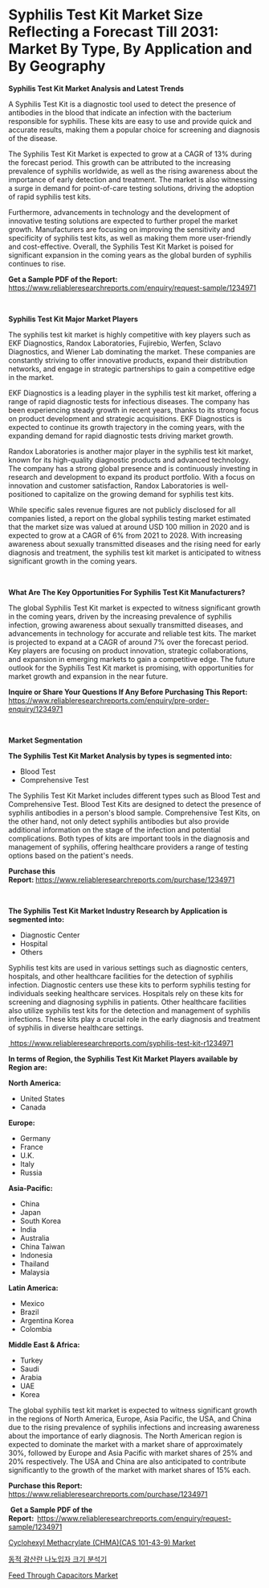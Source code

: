 <p><h1>Syphilis Test Kit Market Size Reflecting a Forecast Till 2031: Market By Type, By Application and By Geography</h1></p><p><strong>Syphilis Test Kit Market Analysis and Latest Trends</strong></p>
<p><p>A Syphilis Test Kit is a diagnostic tool used to detect the presence of antibodies in the blood that indicate an infection with the bacterium responsible for syphilis. These kits are easy to use and provide quick and accurate results, making them a popular choice for screening and diagnosis of the disease.</p><p>The Syphilis Test Kit Market is expected to grow at a CAGR of 13% during the forecast period. This growth can be attributed to the increasing prevalence of syphilis worldwide, as well as the rising awareness about the importance of early detection and treatment. The market is also witnessing a surge in demand for point-of-care testing solutions, driving the adoption of rapid syphilis test kits.</p><p>Furthermore, advancements in technology and the development of innovative testing solutions are expected to further propel the market growth. Manufacturers are focusing on improving the sensitivity and specificity of syphilis test kits, as well as making them more user-friendly and cost-effective. Overall, the Syphilis Test Kit Market is poised for significant expansion in the coming years as the global burden of syphilis continues to rise.</p></p>
<p><strong>Get a Sample PDF of the Report:&nbsp;</strong> <a href="https://www.reliableresearchreports.com/enquiry/request-sample/1234971">https://www.reliableresearchreports.com/enquiry/request-sample/1234971</a></p>
<p>&nbsp;</p>
<p><strong>Syphilis Test Kit Major Market Players</strong></p>
<p><p>The syphilis test kit market is highly competitive with key players such as EKF Diagnostics, Randox Laboratories, Fujirebio, Werfen, Sclavo Diagnostics, and Wiener Lab dominating the market. These companies are constantly striving to offer innovative products, expand their distribution networks, and engage in strategic partnerships to gain a competitive edge in the market.</p><p>EKF Diagnostics is a leading player in the syphilis test kit market, offering a range of rapid diagnostic tests for infectious diseases. The company has been experiencing steady growth in recent years, thanks to its strong focus on product development and strategic acquisitions. EKF Diagnostics is expected to continue its growth trajectory in the coming years, with the expanding demand for rapid diagnostic tests driving market growth.</p><p>Randox Laboratories is another major player in the syphilis test kit market, known for its high-quality diagnostic products and advanced technology. The company has a strong global presence and is continuously investing in research and development to expand its product portfolio. With a focus on innovation and customer satisfaction, Randox Laboratories is well-positioned to capitalize on the growing demand for syphilis test kits.</p><p>While specific sales revenue figures are not publicly disclosed for all companies listed, a report on the global syphilis testing market estimated that the market size was valued at around USD 100 million in 2020 and is expected to grow at a CAGR of 6% from 2021 to 2028. With increasing awareness about sexually transmitted diseases and the rising need for early diagnosis and treatment, the syphilis test kit market is anticipated to witness significant growth in the coming years.</p></p>
<p>&nbsp;</p>
<p><strong>What Are The Key Opportunities For Syphilis Test Kit Manufacturers?</strong></p>
<p><p>The global Syphilis Test Kit market is expected to witness significant growth in the coming years, driven by the increasing prevalence of syphilis infection, growing awareness about sexually transmitted diseases, and advancements in technology for accurate and reliable test kits. The market is projected to expand at a CAGR of around 7% over the forecast period. Key players are focusing on product innovation, strategic collaborations, and expansion in emerging markets to gain a competitive edge. The future outlook for the Syphilis Test Kit market is promising, with opportunities for market growth and expansion in the near future.</p></p>
<p><strong>Inquire or Share Your Questions If Any Before Purchasing This Report:</strong> <a href="https://www.reliableresearchreports.com/enquiry/pre-order-enquiry/1234971">https://www.reliableresearchreports.com/enquiry/pre-order-enquiry/1234971</a></p>
<p>&nbsp;</p>
<p><strong>Market Segmentation</strong></p>
<p><strong>The Syphilis Test Kit Market Analysis by types is segmented into:</strong></p>
<p><ul><li>Blood Test</li><li>Comprehensive Test</li></ul></p>
<p><p>The Syphilis Test Kit Market includes different types such as Blood Test and Comprehensive Test. Blood Test Kits are designed to detect the presence of syphilis antibodies in a person's blood sample. Comprehensive Test Kits, on the other hand, not only detect syphilis antibodies but also provide additional information on the stage of the infection and potential complications. Both types of kits are important tools in the diagnosis and management of syphilis, offering healthcare providers a range of testing options based on the patient's needs.</p></p>
<p><strong>Purchase this Report:&nbsp;</strong><a href="https://www.reliableresearchreports.com/purchase/1234971">https://www.reliableresearchreports.com/purchase/1234971</a></p>
<p>&nbsp;</p>
<p><strong>The Syphilis Test Kit Market Industry Research by Application is segmented into:</strong></p>
<p><ul><li>Diagnostic Center</li><li>Hospital</li><li>Others</li></ul></p>
<p><p>Syphilis test kits are used in various settings such as diagnostic centers, hospitals, and other healthcare facilities for the detection of syphilis infection. Diagnostic centers use these kits to perform syphilis testing for individuals seeking healthcare services. Hospitals rely on these kits for screening and diagnosing syphilis in patients. Other healthcare facilities also utilize syphilis test kits for the detection and management of syphilis infections. These kits play a crucial role in the early diagnosis and treatment of syphilis in diverse healthcare settings.</p></p>
<p><a href="https://www.reliableresearchreports.com/syphilis-test-kit-r1234971">&nbsp;https://www.reliableresearchreports.com/syphilis-test-kit-r1234971</a></p>
<p><strong>In terms of Region, the Syphilis Test Kit Market Players available by Region are:</strong></p>
<p>
    <p> <strong> North America: </strong>
        <ul>
            <li>United States</li>
            <li>Canada</li>
        </ul>
        </p> 
    <p> <strong> Europe: </strong>
        <ul>
            <li>Germany</li>
            <li>France</li>
            <li>U.K.</li>
            <li>Italy</li>
            <li>Russia</li>
        </ul>
        </p> 
    <p> <strong> Asia-Pacific: </strong>
        <ul>
            <li>China</li>
            <li>Japan</li>
            <li>South Korea</li>
            <li>India</li>
            <li>Australia</li>
            <li>China Taiwan</li>
            <li>Indonesia</li>
            <li>Thailand</li>
            <li>Malaysia</li>
        </ul>
        </p> 
    <p> <strong> Latin America: </strong>
        <ul>
            <li>Mexico</li>
            <li>Brazil</li>
            <li>Argentina Korea</li>
            <li>Colombia</li>
        </ul>
        </p> 
    <p> <strong> Middle East & Africa: </strong>
        <ul>
            <li>Turkey</li>
            <li>Saudi</li>
            <li>Arabia</li>
            <li>UAE</li>
            <li>Korea</li>
        </ul>
    </p>
    </p>
<p><p>The global syphilis test kit market is expected to witness significant growth in the regions of North America, Europe, Asia Pacific, the USA, and China due to the rising prevalence of syphilis infections and increasing awareness about the importance of early diagnosis. The North American region is expected to dominate the market with a market share of approximately 30%, followed by Europe and Asia Pacific with market shares of 25% and 20% respectively. The USA and China are also anticipated to contribute significantly to the growth of the market with market shares of 15% each.</p></p>
<p><strong>Purchase this Report: </strong><a href="https://www.reliableresearchreports.com/purchase/1234971">https://www.reliableresearchreports.com/purchase/1234971</a></p>
<p>&nbsp;<strong>Get a Sample PDF of the Report:&nbsp;&nbsp;</strong><a href="https://www.reliableresearchreports.com/enquiry/request-sample/1234971">https://www.reliableresearchreports.com/enquiry/request-sample/1234971</a></p>
<p><strong></strong></p>
<p><p><a href="https://www.linkedin.com/pulse/cyclohexyl-methacrylate-chmacas-101-43-9-market-share-size-jdobe?trackingId=vP9R2IPUyvZv5lii0Z%2FCcQ%3D%3D">Cyclohexyl Methacrylate (CHMA)(CAS 101-43-9) Market</a></p><p><a href="https://github.com/rick7624/Market-Research-Report-List-2/blob/main/8086695180716.md">동적 광산란 나노입자 크기 분석기</a></p><p><a href="https://www.linkedin.com/pulse/deep-dive-feed-through-capacitors-market-itstrends-segmentation-mirme?trackingId=Afbw5CJI%2FW%2FzVFqEjtqI9Q%3D%3D">Feed Through Capacitors Market</a></p></p>